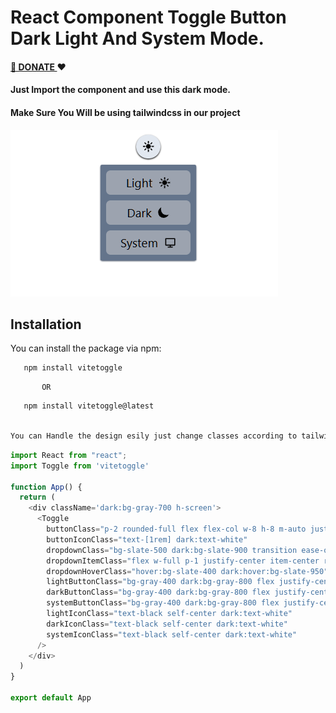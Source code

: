 # React Component Toggle Button Dark Light And System Mode.

#### [🙏 DONATE ](https://buymeacoffee.com/sagarsuri) ❤️

#### Just Import the component and use this dark mode.

#### Make Sure You Will be using tailwindcss in our project

![Alt text](https://github.com/SagrSuri/vitetoggle/raw/main/assets/component.png)

## Installation

You can install the package via npm:

```bash
   npm install vitetoggle
```

           OR

```bash
   npm install vitetoggle@latest
```
```bash

You can Handle the design esily just change classes according to tailwindcss

```

```javascript
import React from "react";
import Toggle from 'vitetoggle'

function App() {
  return (
    <div className='dark:bg-gray-700 h-screen'>
      <Toggle
        buttonClass="p-2 rounded-full flex flex-col w-8 h-8 m-auto justify-center item-center bg-slate-200 hover:bg-slate-300 dark:bg-slate-600 dark:hover:bg-slate-700 shadow-sm shadow-black dark:shadow-white"
        buttonIconClass="text-[1rem] dark:text-white"
        dropdownClass="bg-slate-500 dark:bg-slate-900 transition ease-out p-2 space-y-2 rounded-sm m-auto my-2 shadow-sm shadow-slate-700 "
        dropdownItemClass="flex w-full p-1 justify-center item-center rounded-md"
        dropdownHoverClass="hover:bg-slate-400 dark:hover:bg-slate-950"
        lightButtonClass="bg-gray-400 dark:bg-gray-800 flex justify-center gap-2 item-center align-middle"
        darkButtonClass="bg-gray-400 dark:bg-gray-800 flex justify-center gap-2 item-center align-middle"
        systemButtonClass="bg-gray-400 dark:bg-gray-800 flex justify-center gap-2 item-center align-middle"
        lightIconClass="text-black self-center dark:text-white"
        darkIconClass="text-black self-center dark:text-white"
        systemIconClass="text-black self-center dark:text-white"
      />
    </div>
  )
}

export default App

```
